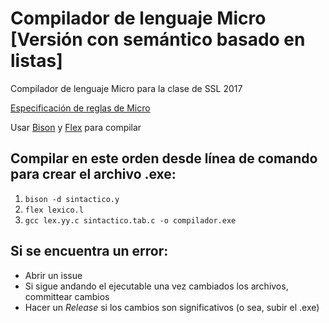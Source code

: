 # Compilador de lenguaje Micro [Versión con semántico basado en listas]
Compilador de lenguaje Micro para la clase de SSL 2017

[Especificación de reglas de Micro](http://docdro.id/DMtvACu)

Usar [Bison](http://gnuwin32.sourceforge.net/packages/bison.htm) y [Flex](http://gnuwin32.sourceforge.net/packages/flex.htm) para compilar
## Compilar en este orden desde línea de comando para crear el archivo .exe:
1. `bison -d sintactico.y`
1. `flex lexico.l`
1. `gcc lex.yy.c sintactico.tab.c -o compilador.exe`
## Si se encuentra un error:
* Abrir un issue
* Si sigue andando el ejecutable una vez cambiados los archivos, committear cambios 
* Hacer un *Release* si los cambios son significativos (o sea, subir el .exe)
